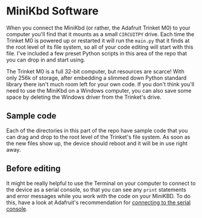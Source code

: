 # MiniKbd Software

When you connect the MiniKbd (or rather, the Adafruit Trinket M0) to your computer you'll find that it mounts as a small ``CIRCUITPY`` drive. Each time the Trinket M0 is powered up or restarted it will run the ``main.py`` that it finds at the root level of its file system, so all of your code editing will start with this file. I've included a few preset Python scripts in this area of the repo that you can drop in and start using.

The Trinket M0 is a full 32-bit computer, but resources are scarce! With only 256k of storage, after embedding a slimmed down Python standard library there isn't much room left for your own code. If you don't think you'll need to use the MiniKbd on a Windows computer, you can also save some space by deleting the Windows driver from the Trinket's drive.

## Sample code

Each of the directories in this part of the repo have sample code that you can drag and drop to the root level of the Trinket's file system. As soon as the new files show up, the device should reboot and it will be in use right away.

## Before editing

It might be really helpful to use the Terminal on your computer to connect to the device as a serial console, so that you can see any `print` statements and error messages while you work with the code on your MiniKBD. To do this, have a look at Adafruit's recommendation for [connecting to the serial console](https://learn.adafruit.com/welcome-to-circuitpython/advanced-serial-console-on-mac-and-linux).
